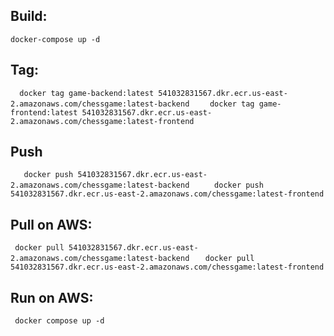 ## Build:

` docker-compose up -d  `

## Tag:

`   docker tag game-backend:latest 541032831567.dkr.ecr.us-east-2.amazonaws.com/chessgame:latest-backend   `
`   docker tag game-frontend:latest 541032831567.dkr.ecr.us-east-2.amazonaws.com/chessgame:latest-frontend   `

## Push

`    docker push 541032831567.dkr.ecr.us-east-2.amazonaws.com/chessgame:latest-backend   `
`    docker push 541032831567.dkr.ecr.us-east-2.amazonaws.com/chessgame:latest-frontend   `

## Pull on AWS:

`  docker pull 541032831567.dkr.ecr.us-east-2.amazonaws.com/chessgame:latest-backend   `
`  docker pull 541032831567.dkr.ecr.us-east-2.amazonaws.com/chessgame:latest-frontend   `

## Run on AWS:

`  docker compose up -d  `
